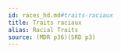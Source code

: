 ```yaml
---
id: races_hd.md#traits-raciaux
title: Traits raciaux
alias: Racial Traits
source: (MDR p36)(SRD p3)
---
```


